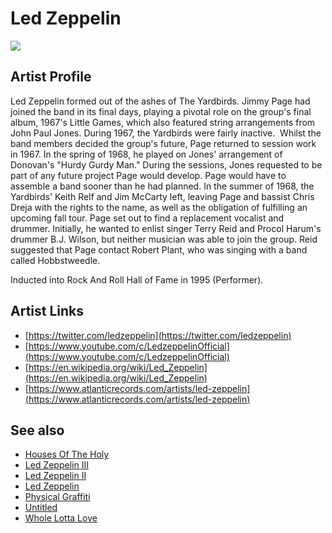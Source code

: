 # Led Zeppelin

![](../../asssets/artists/Led_Zeppelin.png)

## Artist Profile

Led Zeppelin formed out of the ashes of The Yardbirds. Jimmy Page had joined the band in its final days, playing a pivotal role on the group's final album, 1967's Little Games, which also featured string arrangements from John Paul Jones. During 1967, the Yardbirds were fairly inactive.  Whilst the band members decided the group's future, Page returned to session work in 1967. In the spring of 1968, he played on Jones' arrangement of Donovan's "Hurdy Gurdy Man." During the sessions, Jones requested to be part of any future project Page would develop. Page would have to assemble a band sooner than he had planned. In the summer of 1968, the Yardbirds' Keith Relf and Jim McCarty left, leaving Page and bassist Chris Dreja with the rights to the name, as well as the obligation of fulfilling an upcoming fall tour. Page set out to find a replacement vocalist and drummer. Initially, he wanted to enlist singer Terry Reid and Procol Harum's drummer B.J. Wilson, but neither musician was able to join the group. Reid suggested that Page contact Robert Plant, who was singing with a band called Hobbstweedle.

Inducted into Rock And Roll Hall of Fame in 1995 (Performer).

## Artist Links

- [https://twitter.com/ledzeppelin](https://twitter.com/ledzeppelin)
- [https://www.youtube.com/c/LedzeppelinOfficial](https://www.youtube.com/c/LedzeppelinOfficial)
- [https://en.wikipedia.org/wiki/Led_Zeppelin](https://en.wikipedia.org/wiki/Led_Zeppelin)
- [https://www.atlanticrecords.com/artists/led-zeppelin](https://www.atlanticrecords.com/artists/led-zeppelin)


## See also

- [Houses Of The Holy](Led_Zeppelin-Houses_Of_The_Holy.md)
- [Led Zeppelin III](Led_Zeppelin-Led_Zeppelin_III.md)
- [Led Zeppelin II](Led_Zeppelin-Led_Zeppelin_II.md)
- [Led Zeppelin](Led_Zeppelin-Led_Zeppelin.md)
- [Physical Graffiti](Led_Zeppelin-Physical_Graffiti.md)
- [Untitled](Led_Zeppelin-Untitled.md)
- [Whole Lotta Love](Led_Zeppelin-Whole_Lotta_Love.md)
